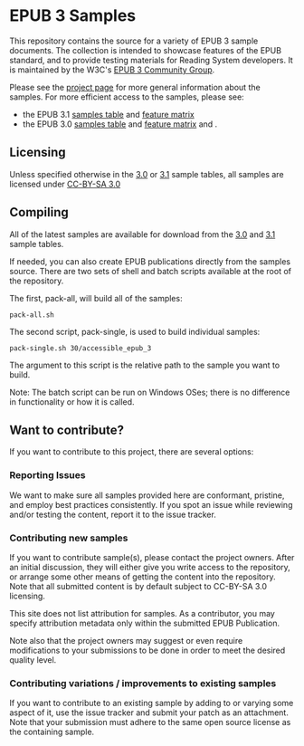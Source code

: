 # EPUB 3 Samples

This repository contains the source for a variety of EPUB 3 sample documents. The collection is intended to showcase features of the EPUB standard, and to provide testing materials for Reading System developers. It is maintained by the W3C's [EPUB 3 Community Group](https://www.w3.org/community/epub3/).

Please see the [project page](http://idpf.github.io/epub3-samples/) for more general information about the samples. For more efficient access to the samples, please see:

- the EPUB 3.1 [samples table](http://idpf.github.io/epub3-samples/31/samples.html) and [feature matrix](http://idpf.github.io/epub3-samples/31/feature-matrix.html)
- the EPUB 3.0 [samples table](http://idpf.github.io/epub3-samples/30/samples.html) and [feature matrix](http://idpf.github.io/epub3-samples/30/feature-matrix.html) and .

## Licensing

Unless specified otherwise in the [3.0](http://idpf.github.io/epub3-samples/30/samples.html) or [3.1](http://idpf.github.io/epub3-samples/31/samples.html) sample tables, all samples are licensed under [CC-BY-SA 3.0](http://creativecommons.org/licenses/by-sa/3.0/)

## Compiling

All of the latest samples are available for download from the [3.0](http://idpf.github.io/epub3-samples/30/samples.html) and [3.1](http://idpf.github.io/epub3-samples/31/samples.html) sample tables.

If needed, you can also create EPUB publications directly from the samples source. There are two sets of shell and batch scripts available at the root of the repository.

The first, pack-all, will build all of the samples:

```
pack-all.sh
```

The second script, pack-single, is used to build individual samples:

```
pack-single.sh 30/accessible_epub_3
```

The argument to this script is the relative path to the sample you want to build.

Note: The batch script can be run on Windows OSes; there is no difference in functionality or how it is called.

## Want to contribute?

If you want to contribute to this project, there are several options:

### Reporting Issues

We want to make sure all samples provided here are conformant, pristine, and employ best practices consistently. If you spot an issue while reviewing and/or testing the content, report it to the issue tracker.

### Contributing new samples

If you want to contribute sample(s), please contact the project owners. After an initial discussion, they will either give you write access to the repository, or arrange some other means of getting the content into the repository. Note that all submitted content is by default subject to CC-BY-SA 3.0 licensing.

This site does not list attribution for samples. As a contributor, you may specify attribution metadata only within the submitted EPUB Publication.

Note also that the project owners may suggest or even require modifications to your submissions to be done in order to meet the desired quality level.

### Contributing variations / improvements to existing samples

If you want to contribute to an existing sample by adding to or varying some aspect of it, use the issue tracker and submit your patch as an attachment. Note that your submission must adhere to the same open source license as the containing sample.
